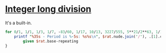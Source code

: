 [1]: https://rosettacode.org/wiki/Integer_long_division

# [Integer long division][1]

It's a built-in.

```perl
for 0/1, 1/1, 1/3, 1/7, -83/60, 1/17, 10/13, 3227/555, 5**21/2**63, 1/149, 1/5261 -> $rat {
    printf "%35s - Period is %-5s: %s%s\n", $rat.nude.join('/'), .[1].chars, .[0], (.[1].comb Z~ "\c[COMBINING OVERLINE]" xx *).join
        given $rat.base-repeating
}
```
